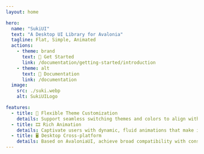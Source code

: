 ```yaml
---
layout: home

hero:
  name: "SukiUI"
  text: "A Desktop UI Library for Avalonia"
  tagline: Flat, Simple, Animated
  actions:
    - theme: brand
      text: 🚀 Get Started
      link: /documentation/getting-started/introduction
    - theme: alt
      text: 📄 Documentation
      link: /documentation
  image:
    src: ./suki.webp
    alt: SukiUILogo

features:
  - title: 🔧 Flexible Theme Customization
    details: Support seamless switching themes and colors to align with your app's identity.
  - title: 🎞️ Rich Animation
    details: Captivate users with dynamic, fluid animations that make interactions delightful.
  - title: 🖥️ Desktop Cross-platform
    details: Based on AvaloniaUI, achieve broad compatibility with consistent performance on Windows, macOS, and Linux.
---
```


<style>
:root {
  --vp-home-hero-name-color: transparent;
  --vp-home-hero-name-background: -webkit-linear-gradient(120deg, #ede0b3 50%, #8f4136);
}

@media (min-width: 640px) {
  :root {
    --vp-home-hero-image-filter: blur(56px);
  }
}

@media (min-width: 960px) {
  :root {
    --vp-home-hero-image-filter: blur(68px);
  }
}
</style>